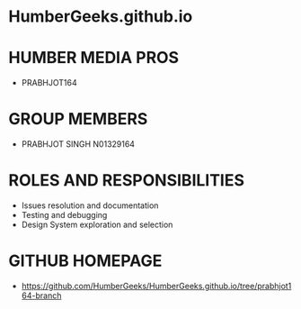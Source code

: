 # HumberGeeks.github.io

# HUMBER MEDIA PROS
- PRABHJOT164

# GROUP MEMBERS
- PRABHJOT SINGH N01329164

# ROLES AND RESPONSIBILITIES
- Issues resolution and documentation
- Testing and debugging 
- Design System exploration and selection


# GITHUB HOMEPAGE

- https://github.com/HumberGeeks/HumberGeeks.github.io/tree/prabhjot164-branch
